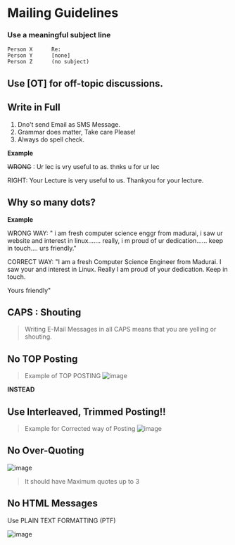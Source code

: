 # Mailing Guidelines


### Use a meaningful subject line

```
Person X      Re:
Person Y      [none]
Person Z      (no subject)
```

## Use [OT] for off-topic discussions.

## Write in Full 
1. Dno't send Email as SMS Message.
2. Grammar does matter, Take care Please!
3. Always do spell check.

**Example**

~~WRONG~~ : Ur lec is vry useful to as. thnks u for ur lec

RIGHT: Your Lecture is very useful to us. Thankyou for your lecture.

## Why so many dots?

**Example**

WRONG WAY: 
" i am fresh computer science enggr from madurai, i saw ur website and interest in linux.......
really, i m proud of ur dedication......
keep in touch....
urs friendly."

CORRECT WAY: 
"I am a fresh Computer Science Engineer from Madurai. I saw your and interest in Linux. Really I am proud of your dedication. Keep in touch.

Yours friendly"

## CAPS : Shouting
> Writing E-Mail Messages in all CAPS means that you are yelling or shouting.

## No TOP Posting
> Example of TOP POSTING
 ![image](https://user-images.githubusercontent.com/75418380/218329831-be9cbbe6-0307-4e3e-a83a-0c85d2aedf0d.png)


**INSTEAD**

## Use Interleaved, Trimmed Posting!!
> Example for Corrected way of Posting
 ![image](https://user-images.githubusercontent.com/75418380/218330015-c076b80e-263e-4401-90b8-30ee2e58a72d.png)
## No Over-Quoting

![image](https://user-images.githubusercontent.com/75418380/218330237-2141f42c-7a33-41d4-9b5c-b608dba9f51b.png)

> It should have Maximum quotes up to 3

## No HTML Messages

Use PLAIN TEXT FORMATTING (PTF)

![image](https://user-images.githubusercontent.com/75418380/218330593-3f8d90b1-8647-4015-8f33-6886d394af05.png)


